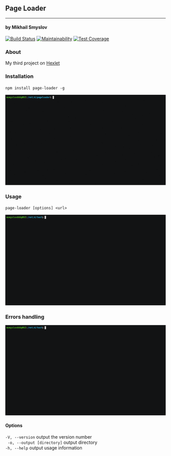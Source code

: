 ## Page Loader
______________________
#### by Mikhail Smyslov  

[![Build Status](https://travis-ci.com/mikhailsmyslov/backend-project-lvl3.svg?branch=master)](https://travis-ci.com/mikhailsmyslov/backend-project-lvl3)
[![Maintainability](https://api.codeclimate.com/v1/badges/a55eef098cb8b6b25133/maintainability)](https://codeclimate.com/github/mikhailsmyslov/backend-project-lvl3/maintainability)
[![Test Coverage](https://api.codeclimate.com/v1/badges/a55eef098cb8b6b25133/test_coverage)](https://codeclimate.com/github/mikhailsmyslov/backend-project-lvl3/test_coverage)  

### About
My third project on [Hexlet](https://ru.hexlet.io)  

### Installation
`npm install page-loader -g`  

![Installation demo](https://github.com/mikhailsmyslov/Pictures/blob/master/pageloader/installation.gif?raw=true)

### Usage
`page-loader [options] <url>`  

![Usage demo](https://github.com/mikhailsmyslov/Pictures/blob/master/pageloader/usage.gif?raw=true)

### Errors handling
![ErrHandling demo](https://github.com/mikhailsmyslov/Pictures/blob/master/pageloader/errhandling.gif?raw=true) 

#### Options
  `-V, --version`              output the version number  
  ` -o, --output [directory]`  output directory  
  `-h, --help`                 output usage information  

